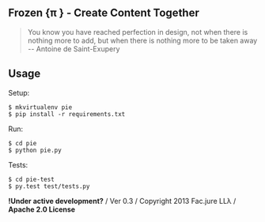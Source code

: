 ## Frozen &#123;&pi; &#125; - Create Content Together

> You know you have reached perfection in design, not when there is nothing more to add, but when there is nothing more to be taken away -- Antoine de Saint-Exupery

## Usage

Setup:

    $ mkvirtualenv pie
    $ pip install -r requirements.txt

Run:

    $ cd pie
    $ python pie.py

Tests:

    $ cd pie-test
    $ py.test test/tests.py

**!Under active development?** / Ver 0.3 / Copyright 2013 Fac.jure LL&#955; / **Apache 2.0 License**
